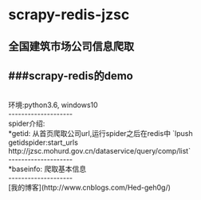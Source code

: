 # scrapy-redis-jzsc
## 全国建筑市场公司信息爬取

###scrapy-redis的demo
<br>
--------------------
<br>
环境:python3.6, windows10 
<br>
--------------------
<br>
spider介绍:<br>
*getid: 从首页爬取公司url,运行spider之后在redis中 `lpush getidspider:start_urls http://jzsc.mohurd.gov.cn/dataservice/query/comp/list`
<br>
--------------------
<br>
*baseinfo: 爬取基本信息
<br>
--------------------
<br>
[我的博客](http://www.cnblogs.com/Hed-geh0g/)